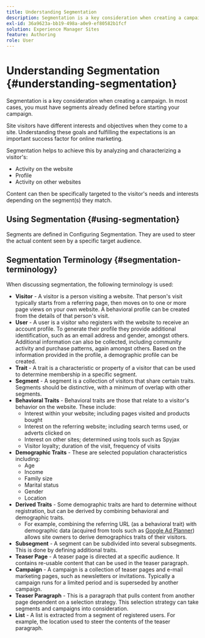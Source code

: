 ```yaml
---
title: Understanding Segmentation
description: Segmentation is a key consideration when creating a campaign
exl-id: 36a9623a-bb19-498a-a0e9-ef80582b1fcf
solution: Experience Manager Sites
feature: Authoring
role: User
---
```

# Understanding Segmentation {#understanding-segmentation}

Segmentation is a key consideration when creating a campaign. In most cases, you must have segments already defined before starting your campaign.

Site visitors have different interests and objectives when they come to a site. Understanding these goals and fulfilling the expectations is an important success factor for online marketing.

Segmentation helps to achieve this by analyzing and characterizing a visitor's:

* Activity on the website
* Profile
* Activity on other websites

Content can then be specifically targeted to the visitor's needs and interests depending on the segment(s) they match.

## Using Segmentation {#using-segmentation}

Segments are defined in Configuring Segmentation. They are used to steer the actual content seen by a specific target audience.<!--Segments are defined in [Configuring Segmentation](/help/sites-administering/campaign-segmentation.md). They are used to steer the actual content seen by a specific target audience.-->

## Segmentation Terminology {#segmentation-terminology}

When discussing segmentation, the following terminology is used:

* **Visitor** - A visitor is a person visiting a website. That person's visit typically starts from a referring page, then moves on to one or more page views on your own website. A behavioral profile can be created from the details of that person's visit.
* **User** - A user is a visitor who registers with the website to receive an account profile. To generate their profile they provide additional identification, such as an email address and gender, amongst others. Additional information can also be collected, including community activity and purchase patterns, again amongst others. Based on the information provided in the profile, a demographic profile can be created.
* **Trait** - A trait is a characteristic or property of a visitor that can be used to determine membership in a specific segment.
* **Segment** - A segment is a collection of visitors that share certain traits. Segments should be distinctive, with a minimum of overlap with other segments.
* **Behavioral Traits** - Behavioral traits are those that relate to a visitor's behavior on the website. These include:
  * Interest within your website; including pages visited and products bought
  * Interest on the referring website; including search terms used, or adverts clicked on
  * Interest on other sites; determined using tools such as Spyjax
  * Visitor loyalty; duration of the visit, frequency of visits
* **Demographic Traits** - These are selected population characteristics including:
  * Age
  * Income
  * Family size
  * Marital status
  * Gender
  * Location
* **Derived Traits** - Some demographic traits are hard to determine without registration, but can be derived by combining behavioral and demographic traits.
  * For example, combining the referring URL (as a behavioral trait) with demographic data (acquired from tools such as [Google Ad Planner](https://www.google.com/adplanner/)) allows site owners to derive demographics traits of their visitors.
* **Subsegment** - A segment can be subdivided into several subsegments. This is done by defining additional traits.
* **Teaser Page** - A teaser page is directed at a specific audience. It contains re-usable content that can be used in the teaser paragraph.
* **Campaign** - A campaign is a collection of teaser pages and e-mail marketing pages, such as newsletters or invitations. Typically a campaign runs for a limited period and is superseded by another campaign.
* **Teaser Paragraph** - This is a paragraph that pulls content from another page dependent on a selection strategy. This selection strategy can take segments and campaigns into consideration.
* **List** - A list is extracted from a segment of registered users. For example, the location used to steer the contents of the teaser paragraph.
